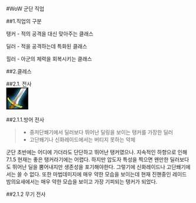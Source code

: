 #WoW 군단 직업

##1.직업의 구분 

탱커 - 적의 공격을 대신 맞아주는 클래스

딜러 - 적을 공격하는데 특화된 클래스

힐러 - 아군의 체력을 회복시키는 클래스

##2.클레스

##2.1. 전사  
<img src="images/warrior.jpg"> 

##2.1.1.방어 전사   
>* 중저단쐐기에서 딜러보다 뛰어난 딜링을 보이는 탱커를 가장한 딜러  
>* 고단쐐기나 신화레이드에서는 버티지 못하는 약체   

군단 초반에는 어디에 가더라도 단단하고 뛰어난 탱커였으나. 지속적인 하향으로 인해  7.1.5 현재는 좋은 탱커라기에는 어렵다. 하지만 압도자 특성을 찍으면 왠만한 딜러보다도 뛰어난 딜을 뿜어내지만 생존성을 포기해야한다. 그렇기에 신화레이드나 고단쐐기에서는 쓸 수 없다. 또한 마법데미지에 매우 약한 모습을 보이는데 현재 진핸중인 레이드 밤의요새에서는 매우 약한 모습을 보이고 가장 기피되는 탱커가 되었다.

##2.1.2 무기 전사
>